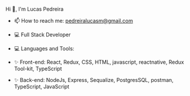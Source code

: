 Hi 👋, I'm Lucas Pedreira

- 📫 How to reach me: pedreiralucasm@gmail.com 
  
- 💻 Full Stack Developer
- 💻 Languages and Tools:
- ✨ Front-end: React, Redux, CSS, HTML, javascript, reactnative, Redux Tool-kit, TypeScript
- ✨ Back-end: NodeJs, Express, Sequalize, PostgresSQL, postman, TypeScript, JavaScript


  


<!--
**Lucaspedreira97/Lucaspedreira97** is a ✨ _special_ ✨ repository because its `README.md` (this file) appears on your GitHub profile.
-->


